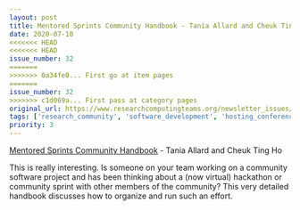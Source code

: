 ```yaml
---
layout: post
title: Mentored Sprints Community Handbook - Tania Allard and Cheuk Ting Ho
date: 2020-07-10
<<<<<<< HEAD
<<<<<<< HEAD
issue_number: 32
=======
>>>>>>> 0a34fe0... First go at item pages
=======
issue_number: 32
>>>>>>> c1d069a... First pass at category pages
original_url: https://www.researchcomputingteams.org/newsletter_issues/0032
tags: ['research_community', 'software_development', 'hosting_conferences_events']
priority: 3
---
```


<!-- markdownlint-disable MD033 -->
<!-- markdownlint-disable MD041 -->
<!-- markdownlint-disable MD049 -->

[Mentored Sprints Community Handbook](https://github.com/pycon-mentored-sprints/community-handbook) - Tania Allard and Cheuk Ting Ho

This is really interesting.  Is someone on your team working on a community software project and has been thinking about a (now virtual) hackathon or community sprint with other members of the community?  This very detailed handbook discusses how to organize and run such an effort.